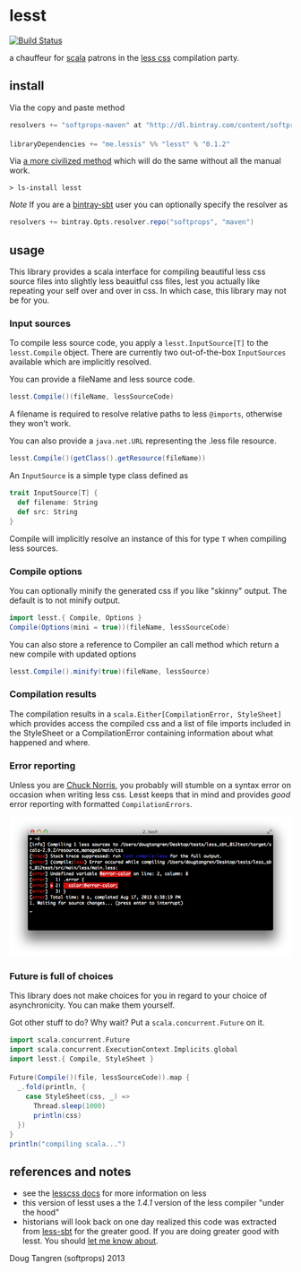 # lesst

[![Build Status](https://travis-ci.org/softprops/lesst.png?branch=master)](https://travis-ci.org/softprops/lesst)

a chauffeur for [scala](http://www.scala-lang.org/) patrons in the [less css](http://lesscss.org/) compilation party.

## install

Via the copy and paste method

```scala
resolvers += "softprops-maven" at "http://dl.bintray.com/content/softprops/maven"

libraryDependencies += "me.lessis" %% "lesst" % "0.1.2"
```

Via [a more civilized method](https://github.com/softprops/ls#readme) which will do the same without all the manual work.

    > ls-install lesst
        
_Note_ If you are a [bintray-sbt](https://github.com/softprops/bintray-sbt#readme) user you can optionally specify the resolver as
            
```scala
resolvers += bintray.Opts.resolver.repo("softprops", "maven")
```

## usage

This library provides a scala interface for compiling beautiful less css source files into slightly less beauitful css files, lest you
actually like repeating your self over and over in css. In which case, this library may not be for you.

### Input sources

To compile less source code, you apply a `lesst.InputSource[T]` to the `lesst.Compile` object. There are currently two out-of-the-box `InputSources` available which are implicitly resolved.

You can provide a fileName and less source code.

```scala
lesst.Compile()(fileName, lessSourceCode)
```

A filename is required to resolve relative paths to less `@imports`, otherwise they won't work.

You can also provide a `java.net.URL` representing the .less file resource.

```scala
lesst.Compile()(getClass().getResource(fileName))
```

An `InputSource` is a simple type class defined as 

```scala
trait InputSource[T] {
  def filename: String
  def src: String
}
```

Compile will implicitly resolve an instance of this for type `T` when compiling less sources.

### Compile options

You can optionally minify the generated css if you like "skinny" output. The default is to not minify output.

```scala
import lesst.{ Compile, Options }
Compile(Options(mini = true))(fileName, lessSourceCode)
```

You can also store a reference to Compiler an call method which return a new compile with updated options

```scala
lesst.Compile().minify(true)(fileName, lessSource)
```

### Compilation results

The compilation results in a `scala.Either[CompilationError, StyleSheet]` which provides access the compiled css
and a list of file imports included in the StyleSheet or a CompilationError containing information about what happened and where.

### Error reporting

Unless you are [Chuck Norris](http://darcxed.wordpress.com/2012/03/19/the-ultimate-top-30-chuck-norris-the-programmer-jokes/), you probably will stumble on a syntax error on occasion when writing less css. Lesst keeps that in mind and provides _good_ error reporting with formatted `CompilationErrors`.

![errors](errors.png)

### Future is full of choices

This library does not make choices for you in regard to your choice of asynchronicity. You can make them yourself.

Got other stuff to do? Why wait? Put a `scala.concurrent.Future` on it.

```scala
import scala.concurrent.Future
import scala.concurrent.ExecutionContext.Implicits.global
import lesst.{ Compile, StyleSheet }

Future(Compile()(file, lessSourceCode)).map {
  _.fold(println, {
    case StyleSheet(css, _) =>
      Thread.sleep(1000)
      println(css)
  })
}
println("compiling scala...")
```

## references and notes

* see the [lesscss docs](http://lesscss.org/) for more information on less
* this version of lesst uses a the _1.4.1_  version of the less compiler "under the hood"
* historians will look back on one day realized this code was extracted from [less-sbt](https://github.com/softprops/less-sbt) for the greater good. If you are doing greater good with lesst. You should [let me know about](https://twitter.com/softprops/).

Doug Tangren (softprops) 2013

